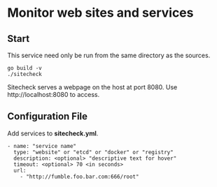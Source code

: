 # Monitor web sites and services

## Start

This service need only be run from the same directory as the sources.

    go build -v
    ./sitecheck

Sitecheck serves a webpage on the host at port 8080.  Use
http://localhost:8080 to access.

## Configuration File

Add services to **sitecheck.yml**.

    - name: "service name"
      type: "website" or "etcd" or "docker" or "registry"
      description: <optional> "descriptive text for hover"
      timeout: <optional> 70 <in seconds>
      url:
        - "http://fumble.foo.bar.com:666/root"
